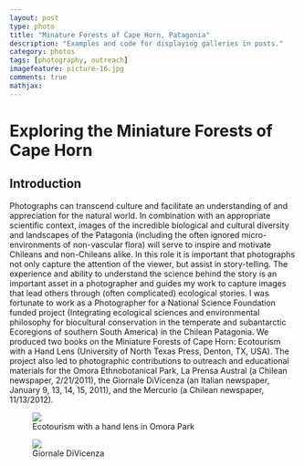 ```yaml
---
layout: post
type: photo
title: "Minature Forests of Cape Horn, Patagonia"
description: "Examples and code for displaying galleries in posts."
category: photos
tags: [photography, outreach]
imagefeature: picture-16.jpg
comments: true
mathjax: 
---
```

#	Exploring the Miniature Forests of Cape Horn
 
##	Introduction
Photographs can transcend culture and facilitate an understanding of and appreciation for the natural world. In combination with an appropriate scientific context, images of the incredible biological and cultural diversity and landscapes of the Patagonia (including the often ignored micro-environments of non-vascular flora) will serve to inspire and motivate Chileans and non-Chileans alike. In this role it is important that photographs not only capture the attention of the viewer, but assist in story-telling. The experience and ability to understand the science behind the story is an important asset in a photographer and guides my work to capture images that lead others through (often complicated) ecological stories. I was fortunate to work as a Photographer for a National Science Foundation funded project (Integrating ecological sciences and environmental philosophy for biocultural conservation in the temperate and subantarctic Ecoregions of southern South America) in the Chilean Patagonia. We produced two books on the Miniature Forests of Cape Horn: Ecotourism with a Hand Lens (University of North Texas Press, Denton, TX, USA). The project also led to photographic contributions to outreach and educational materials for the Omora Ethnobotanical Park, La Prensa Austral (a Chilean newspaper, 2/21/2011), the Giornale DiVicenza (an Italian newspaper, January 9, 13, 14, 15, 2011), and the Mercurio (a Chilean newspaper, 11/13/2012).

<figure class="half">
	<a href="{{ site.url }}/images/galleries/MiniatureForests/OmoraEcoTourism.png"><img src="{{ site.url }}/images/galleries/MiniatureForests/OmoraEcoTourism.png"></a>
	<figcaption>Ecotourism with a hand lens in Omora Park</figcaption>
</figure>
<figure class="third">
	<a href="{{ site.url }}/images/galleries/MiniatureForests/PrensaAustral.png"><img src="{{ site.url }}/images/galleries/MiniatureForests/PrensaAustral.png"></a>
	<figcaption>Giornale DiVicenza </figcaption>
</figure>
